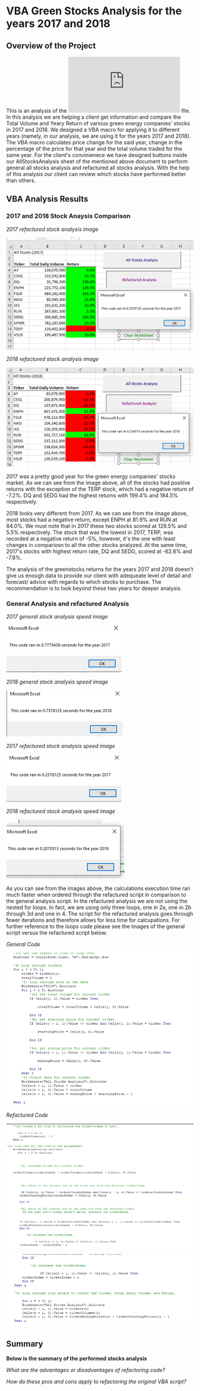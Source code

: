# VBA Green Stocks Analysis for the years 2017 and 2018

## Overview of the Project 

This is an analysis of the ![VBA_Challenge](https://github.com/TamaraGR/stock-analysis/blob/main/VBA_Challenge.xlsm) file. In this analysis we are helping a client get information and compare the Total Volume and Yeary Return of various green energy companies' stocks in 2017 and 2018. We designed a VBA macro for applying it to different years (namely, in our analysis, we are using it for the years 2017 and 2018). The VBA macro calculates price change for the said year, change in the percentage of the price for that year and the total volume traded for the same year. For the client's convinienece we have designed buttons inside our AllStocksAnalysis sheet of the mentioned above document to perform general all stocks analysis and refactured all stocks analysis. With the help of this analysis our client can review which stocks have performed better than others. 

## VBA Analysis Results 

### 2017 and 2018 Stock Anaysis Comparison 

*2017 refactured stock analysis image*

![VBA_Challenge_2017](https://github.com/TamaraGR/stock-analysis/blob/main/VBA_Challenge_2017.png)

*2018 refactured stock analysis image*

![VBA_Challenge_2018](https://github.com/TamaraGR/stock-analysis/blob/main/VBA_Challenge_2018.png)

2017 was a pretty good year for the green energy companies' stocks market. As we can see from the image above, all of the stocks had positive returns with the exception of the TERP stock, which had a negative return of -7.2%. DQ and SEDG had the highest returns with 199.4% and 184.5% respectively. 

2018 looks very different from 2017. As we can see from the image above, most stocks had a negative return, except ENPH at 81.9% and RUN at 84.0%. We must note that in 2017 these two stocks scored at 129.5% and 5.5% respectively. The stock that was the lowest in 2017, TERP, was recorded at a negative return of -5%, however, it's the one with least changes in compariosn to all the other stocks analyzed. At the same time, 2017's stocks with highest return rate, DQ and SEDG, scored at -62.6% and -7.8%. 

The analysis of the greenstocks returns for the years 2017 and 2018 doesn't give us enough data to provide our client with adequeate level of detail and forecast/ advice with regards to which stocks to purchase. The recommendation is to look beyond these two years for deeper analysis. 

### General Analysis and refactured Analysis 

*2017 general stock analysis speed image*

![AllStockAnalysis_2017_Timer](https://github.com/TamaraGR/stock-analysis/blob/main/AllStocksAnalysis_2017_timer.png)

*2018 general stock analysis speed image*

![AllStockAnalysis_2018_Timer](https://github.com/TamaraGR/stock-analysis/blob/main/AllStocksAnalysis_2018_timer.png)

*2017 refactured stock analysis speed image*

![VBA_Challenge_2017_Timer](https://github.com/TamaraGR/stock-analysis/blob/main/VBA_Challenge_2017_timer.png)

*2018 refactured stock analysis speed image*

![VBA_Challenge_2018_Timer](https://github.com/TamaraGR/stock-analysis/blob/main/VBA_Challenge_2018_timer.png)

As you can see from the images above, the calculations execution time ran much faster when ordered through the refactured script in comparison to the general analysis script. 
In the refactured analysis we are not using the nested for loops. In fact, we are using only three loops, one in 2a, one in 2b through 3d and one in 4. The script for the refactured analysis goes through fewer iterations and therefore allows for less time for calcupations. For further reference to the loops code please see the images of the general script versus the refactured script below. 

*General Code*

![GeneralCode](https://github.com/TamaraGR/stock-analysis/blob/main/GeneralCode.png)

*Refactured Code*

![Refactured_Script_1](https://github.com/TamaraGR/stock-analysis/blob/main/Refactured_Script_1.png)

![Refactured_Script_2](https://github.com/TamaraGR/stock-analysis/blob/main/Refactured_Script_2.png)

## Summary 

**Below is the summary of the performed stocks analysis**

*What are the advantages or disadvantages of refactoring code?*



*How do these pros and cons apply to refactoring the original VBA script?*




